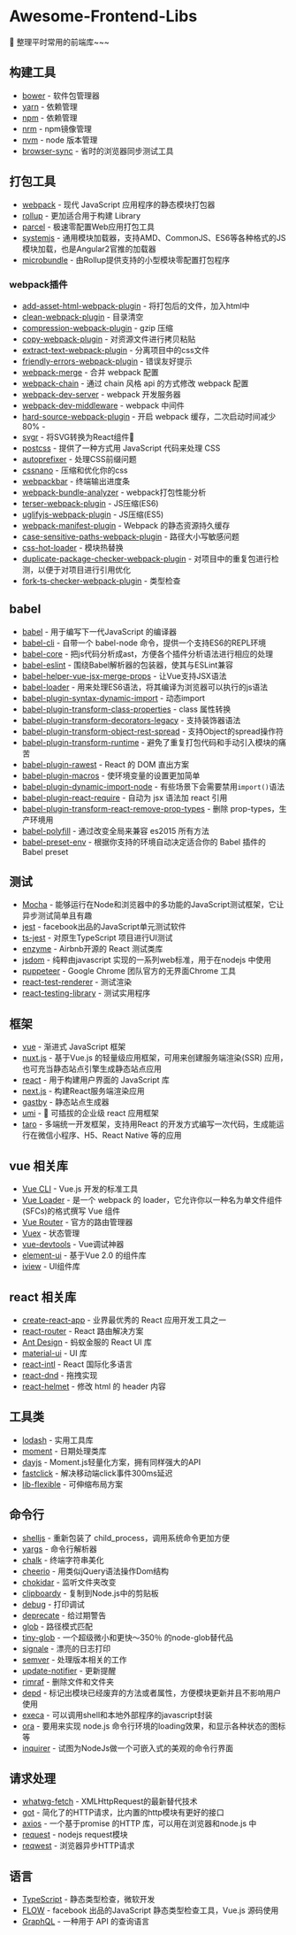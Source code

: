 # Awesome-Frontend-Libs
🎉 整理平时常用的前端库~~~

## 构建工具

*   [bower](https://github.com/bower/bower) - 软件包管理器
*   [yarn](https://yarnpkg.com/lang/zh-hans) - 依赖管理
*   [npm](https://www.npmjs.cn) - 依赖管理
*   [nrm](https://github.com/Pana/nrm) - npm镜像管理
*   [nvm](https://github.com/Pana/nrm) - node 版本管理
*   [browser-sync](http://browsersync.cn/) - 省时的浏览器同步测试工具

## 打包工具

*   [webpack](https://webpack.docschina.org) - 现代 JavaScript 应用程序的静态模块打包器
*   [rollup](https://www.rollupjs.com/guide/zh) - 更加适合用于构建 Library
*   [parcel](https://zh.parceljs.org) - 极速零配置Web应用打包工具
*   [systemjs](https://github.com/systemjs/systemjs) - 通用模块加载器，支持AMD、CommonJS、ES6等各种格式的JS模块加载，也是Angular2官推的加载器
*   [microbundle](https://github.com/developit/microbundle) - 由Rollup提供支持的小型模块零配置打包程序

### webpack插件

*   [add-asset-html-webpack-plugin](https://github.com/SimenB/add-asset-html-webpack-plugin) - 将打包后的文件，加入html中
*   [clean-webpack-plugin](https://github.com/johnagan/clean-webpack-plugin) - 目录清空
*   [compression-webpack-plugin](https://github.com/webpack-contrib/compression-webpack-plugin) - gzip 压缩
*   [copy-webpack-plugin](https://github.com/webpack-contrib/copy-webpack-plugin) - 对资源文件进行拷贝粘贴
*   [extract-text-webpack-plugin](https://github.com/webpack-contrib/extract-text-webpack-plugin) - 分离项目中的css文件
*   [friendly-errors-webpack-plugin](https://github.com/geowarin/friendly-errors-webpack-plugin) - 错误友好提示
*   [webpack-merge](https://github.com/survivejs/webpack-merge) - 合并 webpack 配置
*   [webpack-chain](https://github.com/neutrinojs/webpack-chain) - 通过 chain 风格 api 的方式修改 webpack 配置
*   [webpack-dev-server](https://github.com/webpack/webpack-dev-server) - webpack 开发服务器
*   [webpack-dev-middleware](https://github.com/webpack/webpack-dev-middleware) - webpack 中间件
*   [hard-source-webpack-plugin](https://github.com/mzgoddard/hard-source-webpack-plugin) - 开启 webpack 缓存，二次启动时间减少 80% -
*   [svgr](https://github.com/smooth-code/svgr) - 将SVG转换为React组件🦁
*   [postcss](https://github.com/postcss/postcss) - 提供了一种方式用 JavaScript 代码来处理 CSS
*   [autoprefixer](https://github.com/postcss/autoprefixer) - 处理CSS前缀问题
*   [cssnano](https://github.com/cssnano/cssnano) - 压缩和优化你的css
*   [webpackbar](https://github.com/nuxt/webpackbar) - 终端输出进度条
*   [webpack-bundle-analyzer](https://github.com/webpack-contrib/webpack-bundle-analyzer) - webpack打包性能分析
*   [terser-webpack-plugin](https://github.com/webpack-contrib/terser-webpack-plugin) - JS压缩(ES6)
*   [uglifyjs-webpack-plugin](https://github.com/webpack-contrib/uglifyjs-webpack-plugin) - JS压缩(ES5)
*   [webpack-manifest-plugin](https://github.com/danethurber/webpack-manifest-plugin) - Webpack 的静态资源持久缓存
*   [case-sensitive-paths-webpack-plugin](https://github.com/Urthen/case-sensitive-paths-webpack-plugin) - 路径大小写敏感问题
*   [css-hot-loader](https://github.com/shepherdwind/css-hot-loader) - 模块热替换
*   [duplicate-package-checker-webpack-plugin](https://github.com/darrenscerri/duplicate-package-checker-webpack-plugin) - 对项目中的重复包进行检测，以便于对项目进行引用优化
*   [fork-ts-checker-webpack-plugin](https://github.com/Realytics/fork-ts-checker-webpack-plugin) - 类型检查

## babel

*   [babel](https://www.babeljs.cn) - 用于编写下一代JavaScript 的编译器
*   [babel-cli](https://github.com/babel/babel/tree/master/packages/babel-cli) - 自带一个 babel-node 命令，提供一个支持ES6的REPL环境
*   [babel-core](https://github.com/babel/babel/tree/master/packages/babel-core) - 把js代码分析成ast，方便各个插件分析语法进行相应的处理
*   [babel-eslint](https://github.com/babel/babel-eslint) - 围绕Babel解析器的包装器，使其与ESLint兼容
*   [babel-helper-vue-jsx-merge-props](https://github.com/vuejs/babel-helper-vue-jsx-merge-props) - 让Vue支持JSX语法
*   [babel-loader](https://github.com/babel/babel-loader) - 用来处理ES6语法，将其编译为浏览器可以执行的js语法
*   [babel-plugin-syntax-dynamic-import](https://github.com/babel/babel/tree/master/packages/babel-plugin-syntax-dynamic-import) - 动态import
*   [babel-plugin-transform-class-properties](https://babel.bootcss.com/docs/plugins/transform-class-properties) - class 属性转换
*   [babel-plugin-transform-decorators-legacy](https://github.com/loganfsmyth/babel-plugin-transform-decorators-legacy) - 支持装饰器语法
*   [babel-plugin-transform-object-rest-spread](https://babeljs.io/docs/en/babel-plugin-proposal-object-rest-spread) - 支持Object的spread操作符
*   [babel-plugin-transform-runtime](https://www.babeljs.cn/docs/plugins/transform-runtime) - 避免了重复打包代码和手动引入模块的痛苦
*   [babel-plugin-rawest](https://github.com/sokra/rawact) - React 的 DOM 直出方案
*   [babel-plugin-macros](https://github.com/kentcdodds/babel-plugin-macros) - 使环境变量的设置更加简单
*   [babel-plugin-dynamic-import-node](https://github.com/airbnb/babel-plugin-dynamic-import-node) - 有些场景下会需要禁用`import()`语法
*   [babel-plugin-react-require](https://github.com/vslinko/babel-plugin-react-require) - 自动为 jsx 语法加 react 引用
*   [babel-plugin-transform-react-remove-prop-types](https://github.com/oliviertassinari/babel-plugin-transform-react-remove-prop-types) - 删除 prop-types，生产环境用
*   [babel-polyfill](https://babeljs.io/docs/en/babel-polyfill) - 通过改变全局来兼容 es2015 所有方法
*   [babel-preset-env](https://babeljs.io/docs/en/babel-preset-env) - 根据你支持的环境自动决定适合你的 Babel 插件的 Babel preset

## 测试

*   [Mocha](https://github.com/mochajs/mocha) - 能够运行在Node和浏览器中的多功能的JavaScript测试框架，它让异步测试简单且有趣
*   [jest](https://github.com/facebook/jest) - facebook出品的JavaScript单元测试软件
*   [ts-jest](https://github.com/kulshekhar/ts-jest) - 对原生TypeScript 项目进行UI测试
*   [enzyme](https://github.com/airbnb/enzyme) - Airbnb开源的 React 测试类库
*   [jsdom](https://github.com/jsdom/jsdom) - 纯粹由javascript 实现的一系列web标准，用于在nodejs 中使用
*   [puppeteer](https://github.com/GoogleChrome/puppeteer) - Google Chrome 团队官方的无界面Chrome 工具
*   [react-test-renderer](https://github.com/facebook/react/tree/master/packages/react-test-renderer) - 测试渲染
*   [react-testing-library](https://github.com/kentcdodds/react-testing-library) - 测试实用程序

## 框架

*   [vue](https://cn.vuejs.org) - 渐进式 JavaScript 框架
*   [nuxt.js](https://zh.nuxtjs.org) - 基于Vue.js 的轻量级应用框架，可用来创建服务端渲染(SSR) 应用，也可充当静态站点引擎生成静态站点应用
*   [react](https://react.docschina.org) - 用于构建用户界面的 JavaScript 库
*   [next.js](https://github.com/zeit/next.js) - 构建React服务端渲染应用
*   [gastby](https://github.com/gatsbyjs/gatsby) - 静态站点生成器
*   [umi](https://umijs.org/zh) - 🌋 可插拔的企业级 react 应用框架
*   [taro](https://nervjs.github.io/taro) - 多端统一开发框架，支持用React 的开发方式编写一次代码，生成能运行在微信小程序、H5、React Native 等的应用

## vue 相关库

*   [Vue CLI](https://cli.vuejs.org/zh) - Vue.js 开发的标准工具
*   [Vue Loader](https://vue-loader.vuejs.org/zh/) - 是一个 webpack 的 loader，它允许你以一种名为单文件组件 (SFCs)的格式撰写 Vue 组件
*   [Vue Router](https://router.vuejs.org/zh) - 官方的路由管理器
*   [Vuex](https://vuex.vuejs.org/zh) - 状态管理
*   [vue-devtools](https://github.com/vuejs/vue-devtools) - Vue调试神器
*   [element-ui](http://element-cn.eleme.io/#/zh-CN) - 基于Vue 2.0 的组件库
*   [iview](https://www.iviewui.com) - UI组件库

## react 相关库

*   [create-react-app](https://github.com/facebook/create-react-app) - 业界最优秀的 React 应用开发工具之一
*   [react-router](http://react-guide.github.io/react-router-cn/) - React 路由解决方案
*   [Ant Design](https://ant.design/index-cn) - 蚂蚁金服的 React UI 库
*   [material-ui](https://www.mdui.org/design/) - UI 库
*   [react-intl](https://github.com/yahoo/react-intl) - React 国际化多语言
*   [react-dnd](https://github.com/react-dnd/react-dnd) - 拖拽实现
*   [react-helmet](https://github.com/nfl/react-helmet) - 修改 html 的 header 内容

## 工具类

*   [lodash](https://www.lodashjs.com) - 实用工具库
*   [moment](http://momentjs.cn) - 日期处理类库
*   [dayjs](https://github.com/iamkun/dayjs) - Moment.js轻量化方案，拥有同样强大的API
*   [fastclick](https://github.com/ftlabs/fastclick) - 解决移动端click事件300ms延迟
*   [lib-flexible](https://github.com/amfe/lib-flexible) - 可伸缩布局方案

## 命令行

*   [shelljs](https://github.com/shelljs/shelljs) - 重新包装了 child_process，调用系统命令更加方便
*   [yargs](https://github.com/yargs/yargs) - 命令行解析器
*   [chalk](https://github.com/chalk/chalk) - 终端字符串美化
*   [cheerio](https://github.com/cheeriojs/cheerio) - 用类似jQuery语法操作Dom结构
*   [chokidar](https://github.com/paulmillr/chokidar) - 监听文件夹改变
*   [clipboardy](https://github.com/sindresorhus/clipboardy) - 复制到Node.js中的剪贴板
*   [debug](https://github.com/visionmedia/debug) - 打印调试
*   [deprecate](https://github.com/brianc/node-deprecate) - 给过期警告
*   [glob](https://github.com/isaacs/node-glob) - 路径模式匹配
*   [tiny-glob](https://github.com/terkelg/tiny-glob) - 一个超级微小和更快〜350％ 的node-glob替代品
*   [signale](https://github.com/klaussinani/signale) - 漂亮的日志打印
*   [semver](https://github.com/npm/node-semver) - 处理版本相关的工作
*   [update-notifier](https://github.com/yeoman/update-notifier) - 更新提醒
*   [rimraf](https://github.com/isaacs/rimraf) - 删除文件和文件夹
*   [depd](https://github.com/dougwilson/nodejs-depd) - 标记出模块已经废弃的方法或者属性，方便模块更新并且不影响用户使用
*   [execa](https://github.com/sindresorhus/execa) - 可以调用shell和本地外部程序的javascript封装
*   [ora](https://github.com/sindresorhus/ora) - 要用来实现 node.js 命令行环境的loading效果，和显示各种状态的图标等
*   [inquirer](https://github.com/SBoudrias/Inquirer.js) - 试图为NodeJs做一个可嵌入式的美观的命令行界面

## 请求处理

*   [whatwg-fetch](https://github.com/whatwg/fetch) - XMLHttpRequest的最新替代技术
*   [got](https://github.com/sindresorhus/got) - 简化了的HTTP请求，比内置的http模块有更好的接口
*   [axios](https://github.com/axios/axios) - 一个基于promise 的HTTP 库，可以用在浏览器和node.js 中
*   [request](https://github.com/request/request) - nodejs request模块
*   [reqwest](https://github.com/ded/reqwest) - 浏览器异步HTTP请求

## 语言

*   [TypeScript](https://www.tslang.cn/docs/home.html) - 静态类型检查，微软开发
*   [FLOW](https://flow.org) - facebook 出品的JavaScript 静态类型检查工具，Vue.js 源码使用
*   [GraphQL](https://graphql.cn) - 一种用于 API 的查询语言
